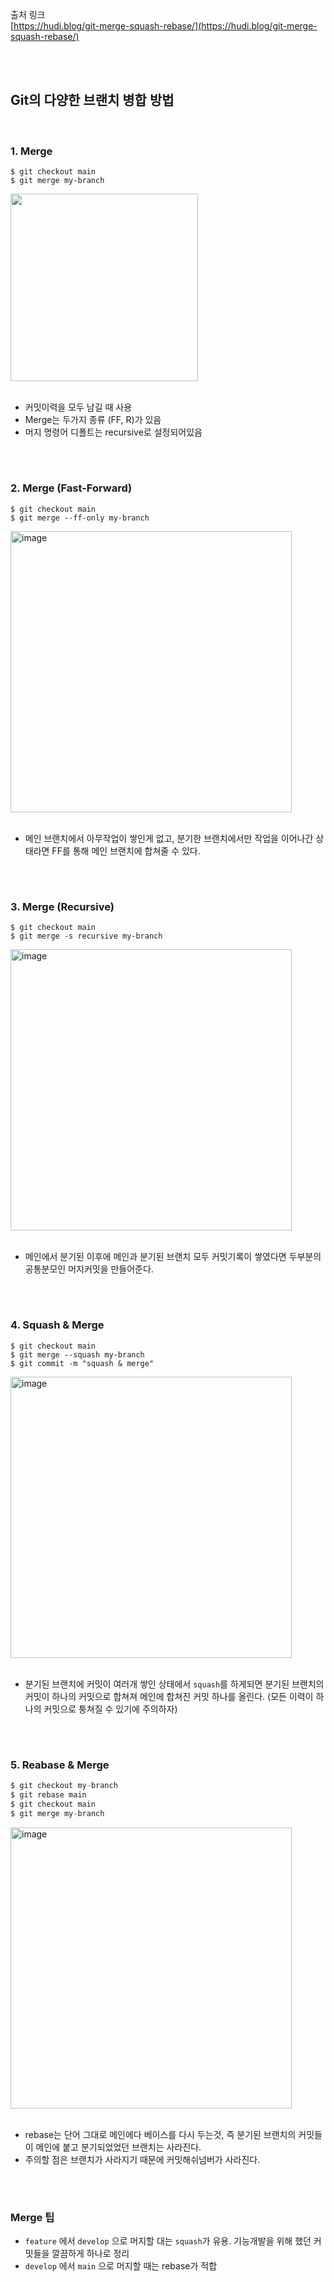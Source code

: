 출처 링크 <br/>
[https://hudi.blog/git-merge-squash-rebase/](https://hudi.blog/git-merge-squash-rebase/)

<br/>
<br/>

##  Git의 다양한 브랜치 병합 방법

<br/>

### 1. Merge 

```
$ git checkout main
$ git merge my-branch
```

<img src="https://github.com/suojae3/git_study/assets/126137760/edee94c7-84fa-425c-9085-3b277f65c806" width="300">

<br/>
<br/>

- 커밋이력을 모두 남길 때 사용
- Merge는 두가지 종류 (FF, R)가 있음
- 머지 명령어 디폴트는 recursive로 설정되어있음

<br/>

#

### 2. Merge (Fast-Forward)

```
$ git checkout main
$ git merge --ff-only my-branch
```

<img width="450" alt="image" src="https://github.com/suojae3/git_study/assets/126137760/010db95d-b2ca-4da4-bb24-425e9819419c">


<br/>
<br/>

- 메인 브랜치에서 아무작업이 쌓인게 없고, 분기한 브랜치에서만 작업을 이어나간 상태라면 FF를 통해 메인 브랜치에 합쳐줄 수 있다.

<br/>

# 

### 3. Merge (Recursive)
```
$ git checkout main
$ git merge -s recursive my-branch
```

<img width="450" alt="image" src="https://github.com/suojae3/git_study/assets/126137760/f9508b9c-ea80-4db9-bef5-313e7a70e088">

<br/>
<br/>

- 메인에서 분기된 이후에 메인과 분기된 브랜치 모두 커밋기록이 쌓였다면 두부분의 공통분모인 머지커밋을 만들어준다.

<br/>

#

### 4. Squash & Merge
```
$ git checkout main
$ git merge --squash my-branch
$ git commit -m "squash & merge"
```
<img width="450" alt="image" src="https://github.com/suojae3/git_study/assets/126137760/d85e834e-177a-4a5c-886e-c77af5300853">

<br/>
<br/>

-  분기된 브랜치에 커밋이 여러개 쌓인 상태에서 `squash`를 하게되면 분기된 브랜치의 커밋이 하나의 커밋으로 합쳐져 메인에 합쳐진 커밋 하나를 올린다. (모든 이력이 하나의 커밋으로 퉁쳐질 수 있기에 주의하자)

<br/>

#

### 5. Reabase & Merge

```dart
$ git checkout my-branch
$ git rebase main
$ git checkout main
$ git merge my-branch
```

<img width="450" alt="image" src="https://github.com/suojae3/git_study/assets/126137760/5d161e75-d233-416c-aea9-a02ac3a40c09">

<br/>
<br/>

- rebase는 단어 그대로 메인에다 베이스를 다시 두는것, 즉 분기된 브랜치의 커밋들이 메인에 붙고 분기되었었던 브랜치는 사라진다.
- 주의할 점은 브랜치가 사라지기 때문에 커밋해쉬넘버가 사라진다.

<br/>

#

### Merge 팁
- `feature` 에서 `develop` 으로 머지할 대는 `squash`가 유용. 기능개발을 위해 했던 커밋들을 깔끔하게 하나로 정리
- `develop` 에서 `main` 으로 머지할 때는 rebase가 적합 

